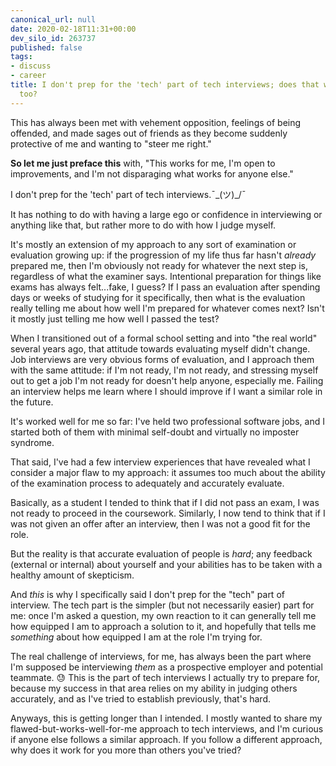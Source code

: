 ```yaml
---
canonical_url: null
date: 2020-02-18T11:31+00:00
dev_silo_id: 263737
published: false
tags:
- discuss
- career
title: I don't prep for the 'tech' part of tech interviews; does that work for you,
  too?
---
```


This has always been met with vehement opposition, feelings of being offended, and made sages out of friends as they become suddenly protective of me and wanting to "steer me right."

**So let me just preface this** with, "This works for me, I'm open to improvements, and I'm not disparaging what works for anyone else."

I don't prep for the 'tech' part of tech interviews.¯\_(ツ)_/¯

<!-- / -->

It has nothing to do with having a large ego or confidence in interviewing or anything like that, but rather more to do with how I judge myself.

It's mostly an extension of my approach to any sort of examination or evaluation growing up: if the progression of my life thus far hasn't _already_ prepared me, then I'm obviously not ready for whatever the next step is, regardless of what the examiner says. Intentional preparation for things like exams has always felt...fake, I guess? If I pass an evaluation after spending days or weeks of studying for it specifically, then what is the evaluation really telling me about how well I'm prepared for whatever comes next? Isn't it mostly just telling me how well I passed the test?

When I transitioned out of a formal school setting and into "the real world" several years ago, that attitude towards evaluating myself didn't change. Job interviews are very obvious forms of evaluation, and I approach them with the same attitude: if I'm not ready, I'm not ready, and stressing myself out to get a job I'm not ready for doesn't help anyone, especially me. Failing an interview helps me learn where I should improve if I want a similar role in the future.

It's worked well for me so far: I've held two professional software jobs, and I started both of them with minimal self-doubt and virtually no imposter syndrome.

That said, I've had a few interview experiences that have revealed what I consider a major flaw to my approach: it assumes too much about the ability of the examination process to adequately and accurately evaluate.

Basically, as a student I tended to think that if I did not pass an exam, I was not ready to proceed in the coursework. Similarly, I now tend to think that if I was not given an offer after an interview, then I was not a good fit for the role.

But the reality is that accurate evaluation of people is _hard_; any feedback (external or internal) about yourself and your abilities has to be taken with a healthy amount of skepticism.

And _this_ is why I specifically said I don't prep for the "tech" part of interview. The tech part is the simpler (but not necessarily easier) part for me: once I'm asked a question, my own reaction to it can generally tell me how equipped I am to approach a solution to it, and hopefully that tells me _something_ about how equipped I am at the role I'm trying for.

The real challenge of interviews, for me, has always been the part where I'm supposed be interviewing _them_ as a prospective employer and potential teammate. :sweat: This is the part of tech interviews I actually try to prepare for, because my success in that area relies on my ability in judging others accurately, and as I've tried to establish previously, that's hard.

Anyways, this is getting longer than I intended. I mostly wanted to share my flawed-but-works-well-for-me approach to tech interviews, and I'm curious if anyone else follows a similar approach. If you follow a different approach, why does it work for you more than others you've tried?